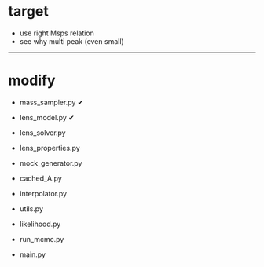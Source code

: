 # target

- use right Msps relation
- see why multi peak (even small)

---------------
# modify





- mass_sampler.py      &#x2714;
- lens_model.py        &#x2714;
- lens_solver.py
- lens_properties.py
- mock_generator.py

- cached_A.py 
- interpolator.py
- utils.py

- likelihood.py
- run_mcmc.py
- main.py

